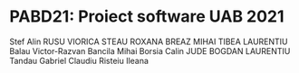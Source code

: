 # PABD21: Proiect software UAB 2021
Stef Alin
RUSU VIORICA
STEAU ROXANA
BREAZ MIHAI
TIBEA LAURENTIU
Balau Victor-Razvan
Bancila Mihai
Borsia Calin 
JUDE BOGDAN LAURENTIU
Tandau Gabriel Claudiu
Risteiu Ileana 